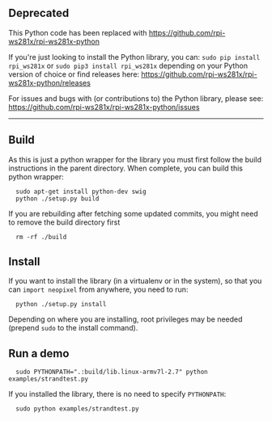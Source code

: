 ## Deprecated

This Python code has been replaced with https://github.com/rpi-ws281x/rpi-ws281x-python

If you're just looking to install the Python library, you can: `sudo pip install rpi_ws281x` or `sudo pip3 install rpi_ws281x` depending on your Python version of choice or find releases here: https://github.com/rpi-ws281x/rpi-ws281x-python/releases

For issues and bugs with (or contributions to) the Python library, please see: https://github.com/rpi-ws281x/rpi-ws281x-python/issues

----

## Build

As this is just a python wrapper for the library you must first follow
the build instructions in the parent directory.
When complete, you can build this python wrapper:
```
  sudo apt-get install python-dev swig
  python ./setup.py build
```


If you are rebuilding after fetching some updated commits, you might need to
remove the build directory first
```
  rm -rf ./build
```

## Install

If you want to install the library (in a virtualenv or in the system), so that you can `import neopixel` from anywhere, you need to run:

```
  python ./setup.py install
```

Depending on where you are installing, root privileges may be needed (prepend `sudo` to the install command).


## Run a demo

```
  sudo PYTHONPATH=".:build/lib.linux-armv7l-2.7" python examples/strandtest.py
```

If you installed the library, there is no need to specify `PYTHONPATH`:

```
  sudo python examples/strandtest.py
```
